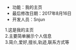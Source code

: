  * 功能：我的主页
 * 最后修改日期：2017年8月16日
 * 开发人员：Snjun
 
1.这是我的主页 <br>
2.主要简单展示个人信息<br>
3.简介,爱好,擅长,轨迹,联系方式等<br>
